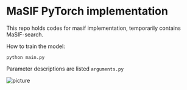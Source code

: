 # MaSIF PyTorch implementation

This repo holds codes for masif implementation, temporarily contains MaSIF-search.

How to train the model:
```
python main.py
```

Parameter descriptions are listed `arguments.py`

![picture]("dist.jpg")
